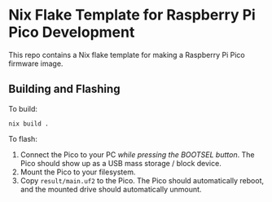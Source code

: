 # Nix Flake Template for Raspberry Pi Pico Development

This repo contains a Nix flake template for making a Raspberry Pi Pico firmware image.

## Building and Flashing

To build:
```
nix build .
```

To flash:
1. Connect the Pico to your PC *while pressing the BOOTSEL button*. The Pico should show up as a USB mass storage / block device.
2. Mount the Pico to your filesystem.
3. Copy `result/main.uf2` to the Pico. The Pico should automatically reboot, and the mounted drive should automatically unmount.
